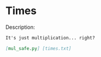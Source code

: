 # Times

Description:

```markdown
It's just multiplication... right?

[mul_safe.py] [times.txt]
```
